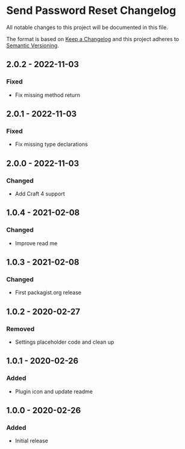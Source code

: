 # Send Password Reset Changelog

All notable changes to this project will be documented in this file.

The format is based on [Keep a Changelog](http://keepachangelog.com/) and this project adheres to [Semantic Versioning](http://semver.org/).

## 2.0.2 - 2022-11-03
### Fixed
- Fix missing method return

## 2.0.1 - 2022-11-03
### Fixed
- Fix missing type declarations

## 2.0.0 - 2022-11-03
### Changed
- Add Craft 4 support

## 1.0.4 - 2021-02-08
### Changed
- Improve read me

## 1.0.3 - 2021-02-08
### Changed
- First packagist.org release

## 1.0.2 - 2020-02-27
### Removed
- Settings placeholder code and clean up

## 1.0.1 - 2020-02-26
### Added
- Plugin icon and update readme

## 1.0.0 - 2020-02-26
### Added
- Initial release
